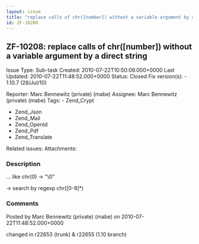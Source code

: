 ```yaml
---
layout: issue
title: "replace calls of chr([number]) without a variable argument by a direct string"
id: ZF-10208
---
```


ZF-10208: replace calls of chr([number]) without a variable argument by a direct string
---------------------------------------------------------------------------------------

 Issue Type: Sub-task Created: 2010-07-22T10:50:09.000+0000 Last Updated: 2010-07-22T11:48:52.000+0000 Status: Closed Fix version(s): - 1.10.7 (28/Jul/10)
 
 Reporter:  Marc Bennewitz (private) (mabe)  Assignee:  Marc Bennewitz (private) (mabe)  Tags: - Zend\_Crypt
- Zend\_Json
- Zend\_Mail
- Zend\_OpenId
- Zend\_Pdf
- Zend\_Translate
 
 Related issues: 
 Attachments: 
### Description

... like chr(0) -> "\\0"

-> search by regexp chr([0-9]\*)

 

 

### Comments

Posted by Marc Bennewitz (private) (mabe) on 2010-07-22T11:48:52.000+0000

changed in r22653 (trunk) & r22655 (1.10 branch)

 

 